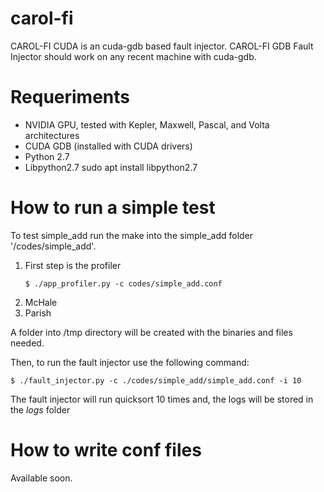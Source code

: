 # carol-fi

CAROL-FI CUDA is an cuda-gdb based fault injector. 
CAROL-FI GDB Fault Injector should work on any recent machine with cuda-gdb.

# Requeriments

- NVIDIA GPU, tested with Kepler, Maxwell, Pascal, and Volta architectures 
- CUDA GDB (installed with CUDA drivers)
- Python 2.7
- Libpython2.7 sudo apt install libpython2.7


# How to run a simple test

To test simple_add run the make into the simple_add folder '/codes/simple_add'.

<ol>
<li>First step is the profiler</li>

```{r, engine='bash', code_block_name} 
$ ./app_profiler.py -c codes/simple_add.conf
```
<li>McHale</li>
<li>Parish</li>
</ol>


 A folder into /tmp directory will be created with the binaries and files needed.
 
 

Then, to run the fault injector use the following command:

```{r, engine='bash', code_block_name} 
$ ./fault_injector.py -c ./codes/simple_add/simple_add.conf -i 10
```

The fault injector will run quicksort 10 times and, the logs will be stored in the *logs* folder

# How to write conf files

Available soon.
